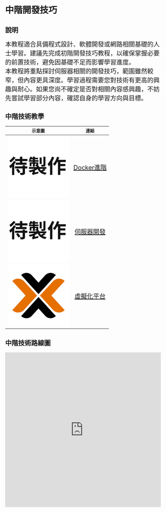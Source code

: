 # 中階開發技巧

## 說明
<span style="font-size: 20px;">本教程適合具備程式設計、軟體開發或網路相關基礎的人士學習。建議先完成初階開發技巧教程，以確保掌握必要的前置技術，避免因基礎不足而影響學習進度。  
本教程將重點探討伺服器相關的開發技巧，範圍雖然較窄，但內容更具深度。學習過程需要您對技術有更高的興趣與耐心。如果您尚不確定是否對相關內容感興趣，不妨先嘗試學習部分內容，確認自身的學習方向與目標。

## 中階技術教學
| 示意圖 | 連結 |
|:----:|:----:|
| ![Docker進階](../_images/待製作.png) | <span style="font-size: 20px;">[Docker進階]()</span> |
| ![伺服器開發](../_images/待製作.png) | <span style="font-size: 20px;">[伺服器開發]()</span> |
| ![Proxmox VE](../_images/Proxmox.png) | <span style="font-size: 20px;">[虛擬化平台]()</span> |

## 中階技術路線圖
<div style="background-color: white; width: 100%; height: 500px; overflow: hidden;">
  <iframe src="https://roadmap.sh/r/embed?id=676f9ae770129741a8b06533" 
          width="100%" 
          height="500px" 
          frameborder="0" 
          style="background: transparent;">
  </iframe>
</div>